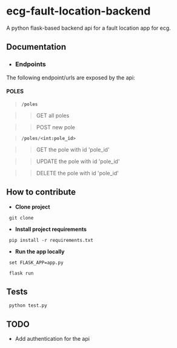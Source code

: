 # ecg-fault-location-backend
A python flask-based backend api for a fault location app for ecg.

## Documentation

* ### Endpoints
 The following endpoint/urls are exposed by the api:
 
  #### POLES

  > __`/poles`__
 
  >> GET all poles
 
  >> POST new pole
 
  > __`/poles/<int:pole_id>`__
 
  >> GET the pole with id 'pole_id'
 
  >> UPDATE the pole with id 'pole_id'
 
  >> DELETE the pole with id 'pole_id'

## How to contribute
* **Clone project**

```
 git clone
```

* **Install project requirements**

```
 pip install -r requirements.txt
```
 
* **Run the app locally**

```
 set FLASK_APP=app.py

 flask run
```

## Tests

 ```
  python test.py
 ```

## TODO
 
 * Add authentication for the api
